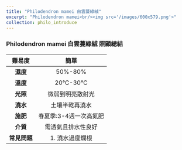 ```yaml
---
title: "Philodendron mamei 白雲蔓綠絨"
excerpt: "Philodendron mamei<br/><img src='/images/600x579.png'>"
collection: philo_introduce
---
```


### Philodendron mamei 白雲蔓綠絨 照顧總結

|**難易度**| 簡單 |
|:-:|:-:|
|**濕度**|50%-80%|
|**溫度**|20°C-30°C|
|**光照**|微弱到明亮散射光|
|**澆水**|土壤半乾再澆水|
|**施肥**|春夏季:3-4週一次高氮肥|
|**介質**|需透氣且排水性良好|
|**常見問題**|1. 澆水過度爛根|
